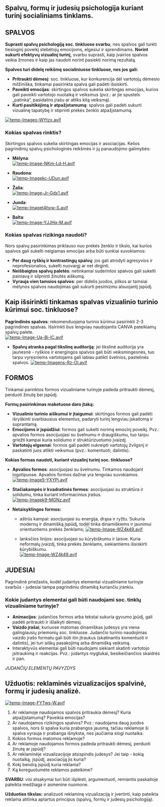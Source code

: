 ## Spalvų, formų ir judesių psichologija kuriant turinį socialiniams tinklams.

## SPALVOS

**Suprasti spalvų psichologiją soc. tinkluose svarbu**, nes spalvos gali turėti tiesioginį poveikį stebėtojų emocijoms, elgesiui ir sprendimams. **Norint sukurti efektyvų vizualinį turinį,** svarbu suprasti, kaip įvairios spalvos veikia žmones ir kaip jas naudoti norint pasiekti norimą rezultatą.

**Spalvos turi didelę reikšmę socialiniuose tinkluose, nes jos gali:**

-   **Pritraukti dėmesį**: soc. tinkluose, kur konkurencija dėl vartotojų dėmesio milžiniška, tinkamai pasirinkta spalva gali padėti išsiskirti.
-   **Paveikti emocijas**: skirtingos spalvos sukelia skirtingas emocijas, kurios gali paveikti vartotojo nuotaiką ir veiksmus (pvz.: ar jie spustels „patinka“, pasidalins įrašu ar atliks kitą veiksmą).
-   **Kurti pasitikėjimą ir atpažįstamumą**: spalvos gali padėti sukurti vizualinę tapatybę ir stiprinti prekės ženklo atpažįstamumą.

[![temp-Imageo-WYtzx.avif](https://i.postimg.cc/9Mvp9g86/temp-Imageo-WYtzx.avif)](https://postimg.cc/ZBxptHhH)

### **Kokias spalvas rinktis?**

Skirtingos spalvos sukelia skirtingas emocijas ir asociacijas. Kelios pagrindinių spalvų psichologinės reikšmės ir jų panaudojimo galimybės:

-   **Mėlyna**:
<br />[![temp-Image-NKm-Ld-H.avif](https://i.postimg.cc/x8nXBKck/temp-Image-NKm-Ld-H.avif)](https://postimg.cc/phcVF5Qx)
    
-   **Raudona**:
<br />[![temp-Imagekc-UDun.avif](https://i.postimg.cc/7h954f2K/temp-Imagekc-UDun.avif)](https://postimg.cc/zHLzSDph)

-   **Žalia**:
<br />[![temp-Image-Jr-Gdx1.avif](https://i.postimg.cc/CMsBk6Qb/temp-Image-Jr-Gdx1.avif)](https://postimg.cc/kDDgdw95)

-   **Juoda**:
<br />[![temp-Imaget4hyw-S.avif](https://i.postimg.cc/jdqWXQpm/temp-Imaget4hyw-S.avif)](https://postimg.cc/w3PTxJTQ)

-   **Balta**:
<br />[![temp-Image-YJJHq-M.avif](https://i.postimg.cc/pX0m15xT/temp-Image-YJJHq-M.avif)](https://postimg.cc/KRMc1z1S)

### **Kokias spalvas rizikinga naudoti?**

Nors spalvų pasirinkimas priklauso nuo prekės ženklo ir tikslo, kai kurios spalvos gali sukelti neigiamas emocijas arba būti sunkiai suvokiamos:
-   **Per daug ryškių ir kontrastingų spalvų**: jos gali atrodyti agresyvios ir neprofesionalios, sukelti nuovargį ar net dirginti.
-   **Neišbaigtos spalvų paletės**: netinkamai suderintos spalvos gali sukelti painiavą ir silpninti žinutės aiškumą.
-   **Vyrauja vien tamsios spalvos**: per didelis juodos, pilkos ar tamsiai mėlynos spalvos naudojimas gali sukurti pesimizmu alsuojantį įspūdį.

## **Kaip išsirinkti tinkamas spalvas vizualinio turinio kūrimui soc. tinkluose?**

   **Pagrindinės spalvos**: rekomenduojama turinio kūrimui pasirinkti 2-3 pagrindines spalvas. Išsirinkti bus lengviau naudojantis CANVA pateikiamų spalvų palete.
<br />[![temp-Image-Ua-Bi-IC.avif](https://i.postimg.cc/132fyx81/temp-Image-Ua-Bi-IC.avif)](https://postimg.cc/FYb9xBbT)

-   **Spalvų atranka pagal tikslinę auditoriją**: jei tikslinė auditorija yra jaunesnė - ryškios ir energingos spalvos gali būti veiksmingesnės, tuo tarpu vyresniems vartotojams gali labiau patikti švelnios, pastelinės spalvos.
[![temp-Imagens-Rz-OI.avif](https://i.postimg.cc/gJPj6vyM/temp-Imagens-Rz-OI.avif)](https://postimg.cc/hJpckQ5x)

## FORMOS

Tinkamai parinktos formos vizualiniame turinyje padeda pritraukti dėmesį, perduoti žinutę bei įspūdį.

**Formų pasirinkimas maketuose daro įtaką:**

-   **Vizualinio turinio aiškumui ir įtaigumui**: skirtingos formos gali padėti išryškinti svarbiausius elementus, padaryti turinį lengviau įskaitomą ir suprantamą.
-   **Emocijoms ir įspūdžiui**: formos gali sukelti norimą emocinį poveikį. Pvz.: apvalios formos asocijuojasi su švelnumu ir draugiškumu, tuo tarpu griežti kampai kuria solidumo ir struktūrizuotumo įvaizdį.
-   **Vartotojų elgsenai**: formos gali padėti nukreipti vartotojų žvilgsnį ir paskatinti juos atlikti veiksmus (pvz.: komentuoti, dalintis).

**Kokias formas naudoti, kuriant vizualinį turinį soc. tinkluose?**

-   **Apvalios formos**: asocijuojasi su švelnumu. Tinkamos naudojant logotipuose. Apvalios formos dažnai yra lengviau suvokiamos.
[![temp-Image5-YXYPj.avif](https://i.postimg.cc/SKcNqn0c/temp-Image5-YXYPj.avif)](https://postimg.cc/4KNTQNx3)

-   **Stačiakampės ir kvadratinės formos**: asocijuojasi su struktūra ir solidumu, tinka kuriant informacinius įrašus.
[![temp-Imagek9-MGNz.avif](https://i.postimg.cc/4dZ43XZq/temp-Imagek9-MGNz.avif)](https://postimg.cc/QB4Z4GFJ)

-   **Netaisyklingos formos:** 
    - aštrūs kampai: asocijuojasi su energija, drąsa ir ryžtu. Sukuria modernų ir dinamišką įspūdį, todėl tinka dinamiškiems ir jaunimui orientuotiems prekės ženklams;
[![temp-Image-WZ4k49.avif](https://i.postimg.cc/Gtmckz4j/temp-Image-WZ4k49.avif)](https://postimg.cc/Q9vGDQkB)

    - lanksčios linijos: asocijuojasi su kūrybiškumu ir laisve. Kuria neformalų įvaizdį, tinka prekės ženklams, siekiantiems išsiskirti kūrybiškumu.
<br />[![temp-Image-WZ4k49.avif](https://i.postimg.cc/Gtmckz4j/temp-Image-WZ4k49.avif)](https://postimg.cc/Q9vGDQkB)

## JUDESIAI

Pagrindinė priežastis, kodėl judantys elementai vizualiniame turinyje svarbūs - judesiai tampa pagrindiniu dinamiką kuriančiu įrankiu.

### **Kokie judantys elementai gali būti naudojami soc. tinklų vizualiniame turinyje?**

 -   **Animacijos**: judančios formos arba tekstai sukuria gyvumo įpūdį, gali padėti pritraukti ir išlaikyti dėmesį.
 - **Vaizdo įrašai**, kuriuose matomas dinamiškas judesys yra viena galingiausių priemonių soc. tinkluose. Judančio turinio naudojimas vaizdo įrašo formatu gali būti itin įtraukus (skatinantis komentuoti ir dalintis), jei turi aiškų pasakojimą arba dinamišką veiksmą.
 - Interaktyvūs elementai gali būti naudojami siekiant skatinti vartotojo įsitraukimą ir reakcijas. Pvz.: judantys mygtukai, besikeičiančios skaidrės ir pan.
 
*JUDANČIŲ ELEMENTŲ PAVYZDYS*

## **Užduotis: reklaminės vizualizacijos spalvinė, formų ir judesių analizė.**

[![temp-Image-FYTws-W.avif](https://i.postimg.cc/HnVQ9ctj/temp-Image-FYTws-W.avif)](https://postimg.cc/zHYbJf61)

1. Ar reklamoje naudojamos spalvos pritraukia dėmesį? Kuria atpažįstamumą? Paveikia emocijas?
2. Ar naudojamos rizikingos spalvos? Pvz.: naudojama daug juodos spalvos, nors ši spalva kuria prabangos jausmą, tačiau reklamoje ši spalva vyrauja ir prabanga išnyksta, nes jaučiama slogi nuotaika.
3. Kokios formos matomos reklamoje?
4. Ar reklamoje naudojamos formos padeda pritraukti dėmesį, perduoti žinutę ar įspūdį?
5. Ar reklaminėje vizualizacijoje atsispindis judesys? Jei taip - kokią nuotaiką, įspūdį, asociaciją jis kuria?
6. Kokį bendrą įspūdį kuria reklama?
7. Ką koreguotumėte reklamos pateikime?

**SVARBU**: visi atsakymai turi būti išplėsti, argumentuoti, remiantis paskaitoje pateikta medžiaga ir asmenine nuomone.

**Užduoties tikslas:** analizuoti reklaminę vizualizaciją ir įvertinti, kaip pateikta reklama atitinka aptartus principus (spalvų, formų ir judesių psichologiją).
<!--stackedit_data:
eyJoaXN0b3J5IjpbMTU4ODg5MzI5Nl19
-->
